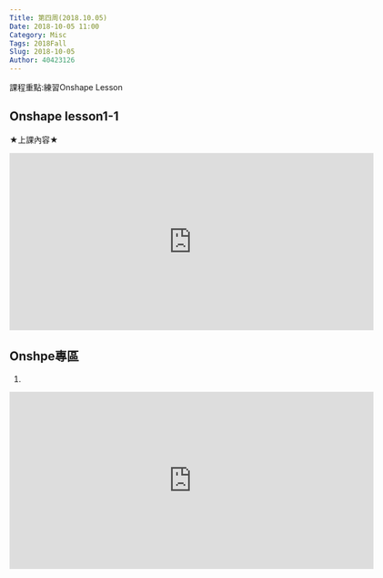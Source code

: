 ```yaml
---
Title: 第四周(2018.10.05)
Date: 2018-10-05 11:00
Category: Misc
Tags: 2018Fall
Slug: 2018-10-05
Author: 40423126
---
```


課程重點:練習Onshape Lesson

<!-- PELICAN_END_SUMMARY -->

Onshape lesson1-1
----

★上課內容★
<iframe src="https://player.vimeo.com/video/294525930" width="640" height="311" frameborder="0" webkitallowfullscreen mozallowfullscreen allowfullscreen></iframe>


Onshpe專區
----

1.
<iframe src="https://player.vimeo.com/video/299603082" width="640" height="311" frameborder="0" webkitallowfullscreen mozallowfullscreen allowfullscreen></iframe>
